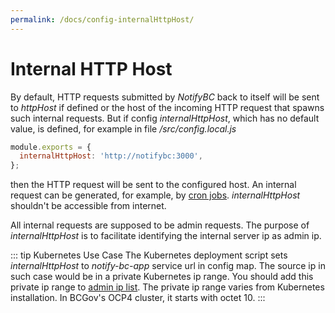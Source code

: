 ```yaml
---
permalink: /docs/config-internalHttpHost/
---
```


# Internal HTTP Host

By default, HTTP requests submitted by _NotifyBC_ back to itself will be sent to _httpHost_ if defined or the host of the incoming HTTP request that spawns such internal requests. But if config _internalHttpHost_, which has no default value, is defined, for example in file _/src/config.local.js_

```js
module.exports = {
  internalHttpHost: 'http://notifybc:3000',
};
```

then the HTTP request will be sent to the configured host. An internal request can be generated, for example, by [cron jobs](../config-cronJobs/). _internalHttpHost_ shouldn't be accessible from internet.

All internal requests are supposed to be admin requests. The purpose of _internalHttpHost_ is to facilitate identifying the internal server ip as admin ip.

::: tip Kubernetes Use Case
The Kubernetes deployment script sets <i>internalHttpHost</i> to _notify-bc-app_ service url in config map. The source ip in such case would be in a private Kubernetes ip range. You should add this private ip range to <a href="../config-adminIpList/">admin ip list</a>. The private ip range varies from Kubernetes installation. In BCGov's OCP4 cluster, it starts with octet 10.
:::
